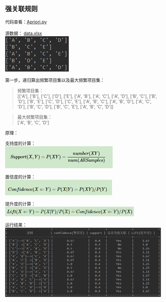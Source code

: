
## 强关联规则


代码查看：[Apriori.py](Apriori.py) <br> 
<br>
源数据： [data.xlsx](data.xlsx) <br>
![data](imgs/data.png)<br>

第一步，递归算出频繁项目集以及最大频繁项目集：<br>
> 频繁项目集： <br>
>[['A'], ['B'], ['C'], ['D'], ['E'], ['A', 'B'], ['A', 'C'], ['A', 'D'], ['B', 'C'], ['B', 'D'], ['B', 'E'], ['C', 'D'], ['C', 'E'], ['A', 'B', 'C'], ['A', 'B', 'D'], ['A', 'C', 'D'], ['B', 'C', 'D'], ['B', 'C', 'E'], ['A', 'B', 'C', 'D']] 
 
 
>最大频繁项目集：  <br>
>['A', 'B', 'C', 'D'] 

原理： <br> 
 
支持度的计算：<br> 
![sup](imgs/support.png)<br>
 
置信度的计算：<br>
![con](imgs/confidence.png)<br>
 
提升度的计算：<br>
![lift](imgs/Lift.png)<br>
 
运行结果：<br>
![result](imgs/result.png)<br>
